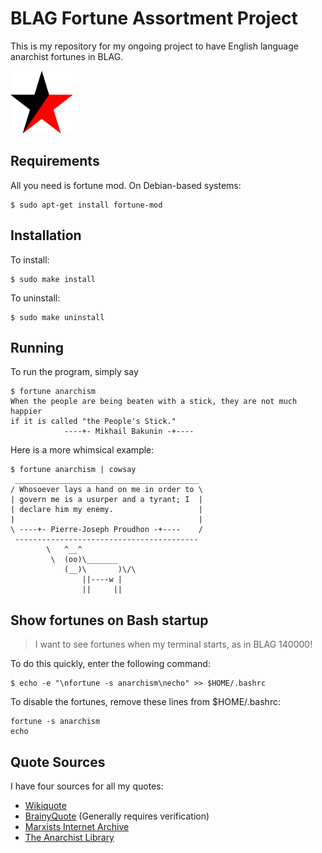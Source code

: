 BLAG Fortune Assortment Project
===============================
This is my repository for my ongoing project to have English language anarchist fortunes in BLAG.

![red and black star](rb-star.png)

Requirements
------------
All you need is fortune mod. On Debian-based systems:

    $ sudo apt-get install fortune-mod

Installation
------------
To install:

    $ sudo make install

To uninstall:

    $ sudo make uninstall

Running
-------
To run the program, simply say

    $ fortune anarchism
    When the people are being beaten with a stick, they are not much happier 
    if it is called "the People's Stick."
                ----+- Mikhail Bakunin -+----

Here is a more whimsical example:

    $ fortune anarchism | cowsay
     _________________________________________
    / Whosoever lays a hand on me in order to \
    | govern me is a usurper and a tyrant; I  |
    | declare him my enemy.                   |
    |                                         |
    \ ----+- Pierre-Joseph Proudhon -+----    /
     -----------------------------------------
            \   ^__^
             \  (oo)\_______
                (__)\       )\/\
                    ||----w |
                    ||     ||

Show fortunes on Bash startup
-----------------------------
> I want to see fortunes when my terminal starts, as in BLAG 140000!

To do this quickly, enter the following command:

    $ echo -e "\nfortune -s anarchism\necho" >> $HOME/.bashrc

To disable the fortunes, remove these lines from $HOME/.bashrc:

    fortune -s anarchism
    echo

Quote Sources
-------------
I have four sources for all my quotes:
- [Wikiquote](https://en.wikiquote.org)
- [BrainyQuote](https://www.brainyquote.com) (Generally requires verification)
- [Marxists Internet Archive](https://marxists.org)
- [The Anarchist Library](http://theanarchistlibrary.org)

